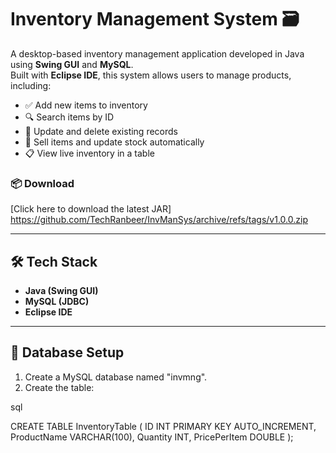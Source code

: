 # Inventory Management System 🗃️

A desktop-based inventory management application developed in Java using **Swing GUI** and **MySQL**.  
Built with **Eclipse IDE**, this system allows users to manage products, including:

- ✅ Add new items to inventory  
- 🔍 Search items by ID  
- 🔄 Update and delete existing records  
- 🛒 Sell items and update stock automatically  
- 📋 View live inventory in a table


### 📦 Download

[Click here to download the latest JAR]
https://github.com/TechRanbeer/InvManSys/archive/refs/tags/v1.0.0.zip


---

## 🛠️ Tech Stack

- **Java (Swing GUI)**
- **MySQL (JDBC)**
- **Eclipse IDE**

---

## 💾 Database Setup

1. Create a MySQL database named "invmng".
2. Create the table:

sql

CREATE TABLE InventoryTable (
  ID INT PRIMARY KEY AUTO_INCREMENT,
  ProductName VARCHAR(100),
  Quantity INT,
  PricePerItem DOUBLE
);
